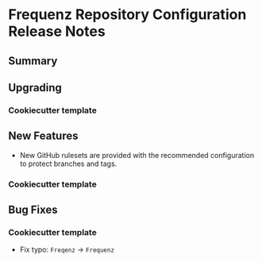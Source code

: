 # Frequenz Repository Configuration Release Notes

## Summary

<!-- Here goes a general summary of what this release is about -->

## Upgrading

<!-- Here goes notes on how to upgrade from previous versions, including deprecations and what they should be replaced with -->

### Cookiecutter template

<!-- Here upgrade steps for cookiecutter specifically -->

## New Features

- New GitHub rulesets are provided with the recommended configuration to protect branches and tags.

### Cookiecutter template

<!-- Here new features for cookiecutter specifically -->

## Bug Fixes

<!-- Here goes notable bug fixes that are worth a special mention or explanation -->

### Cookiecutter template

* Fix typo: `Freqenz` -> `Frequenz`
